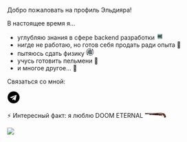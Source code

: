 Добро пожаловать на профиль Эльдияра!

В настоящее время я...

- углубляю знания в сфере backend разработки <img src="pngwing.com.png" width="17px">
- нигде не работаю, но готов себя продать ради опыта 🐷
- пытяюсь сдать физику <img src="1467187.png" width="17px">
- учусь готовить пельмени 🥟
- и многое другое... 🤔

Связаться со мной:

<a href="https://t.me/paradisenseii" target="_blank">
  <img src="file-telegram-font-awesome-svg-wikimedia-commons-7.png" width="30px"/>
</a>

⚡ Интересный факт: я люблю DOOM ETERNAL <img src="pngwing.com(1).png" width="50px">

<img src="doom-doometernal.gif"/>


<!--
**Melakuera/Melakuera** is a ✨ _special_ ✨ repository because its `README.md` (this file) appears on your GitHub profile.

Here are some ideas to get you started:

- 🔭 I’m currently working on ...
- 🌱 I’m currently learning ...
- 👯 I’m looking to collaborate on ...
- 🤔 I’m looking for help with ...
- 💬 Ask me about ...
- 📫 How to reach me: ...
- 😄 Pronouns: ...
- ⚡ Fun fact: ...
-->

